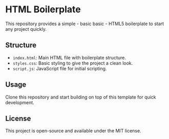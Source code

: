 # HTML Boilerplate
This repository provides a simple - basic basic - HTML5 boilerplate to start any project quickly.

## Structure
- `index.html`: Main HTML file with boilerplate structure.
- `styles.css`: Basic styling to give the project a clean look.
- `script.js`: JavaScript file for initial scripting.

## Usage
Clone this repository and start building on top of this template for quick development.

## License
This project is open-source and available under the MIT license.
